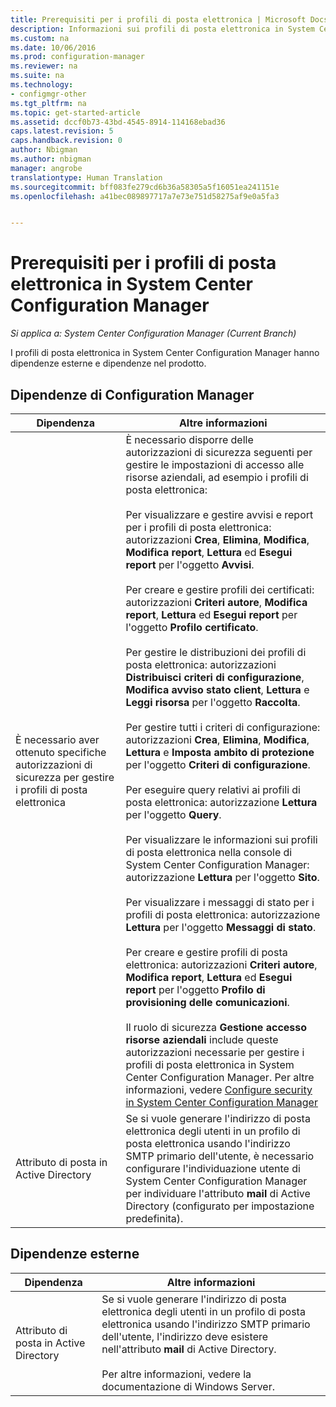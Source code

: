 ```yaml
---
title: Prerequisiti per i profili di posta elettronica | Microsoft Docs
description: Informazioni sui profili di posta elettronica in System Center Configuration Manager e sulle dipendenze esterne e dipendenze nel prodotto.
ms.custom: na
ms.date: 10/06/2016
ms.prod: configuration-manager
ms.reviewer: na
ms.suite: na
ms.technology:
- configmgr-other
ms.tgt_pltfrm: na
ms.topic: get-started-article
ms.assetid: dccf0b73-43bd-4545-8914-114168ebad36
caps.latest.revision: 5
caps.handback.revision: 0
author: Nbigman
ms.author: nbigman
manager: angrobe
translationtype: Human Translation
ms.sourcegitcommit: bff083fe279cd6b36a58305a5f16051ea241151e
ms.openlocfilehash: a41bec089897717a7e73e751d58275af9e0a5fa3


---
```

# <a name="prerequisites-for-email-profiles-in-system-center-configuration-manager"></a>Prerequisiti per i profili di posta elettronica in System Center Configuration Manager

*Si applica a: System Center Configuration Manager (Current Branch)*

I profili di posta elettronica in System Center Configuration Manager hanno dipendenze esterne e dipendenze nel prodotto.  

## <a name="configuration-manager-dependencies"></a>Dipendenze di Configuration Manager  

|Dipendenza|Altre informazioni|  
|----------------|----------------------|  
|È necessario aver ottenuto specifiche autorizzazioni di sicurezza per gestire i profili di posta elettronica|È necessario disporre delle autorizzazioni di sicurezza seguenti per gestire le impostazioni di accesso alle risorse aziendali, ad esempio i profili di posta elettronica:<br /><br /> Per visualizzare e gestire avvisi e report per i profili di posta elettronica: autorizzazioni **Crea**, **Elimina**, **Modifica**, **Modifica report**, **Lettura** ed **Esegui report** per l'oggetto **Avvisi**.<br /><br /> Per creare e gestire profili dei certificati: autorizzazioni **Criteri autore**, **Modifica report**, **Lettura** ed **Esegui report** per l'oggetto **Profilo certificato**.<br /><br /> Per gestire le distribuzioni dei profili di posta elettronica: autorizzazioni **Distribuisci criteri di configurazione**, **Modifica avviso stato client**, **Lettura** e **Leggi risorsa** per l'oggetto **Raccolta**.<br /><br /> Per gestire tutti i criteri di configurazione: autorizzazioni **Crea**, **Elimina**, **Modifica**, **Lettura** e **Imposta ambito di protezione** per l'oggetto **Criteri di configurazione**.<br /><br /> Per eseguire query relativi ai profili di posta elettronica: autorizzazione **Lettura** per l'oggetto **Query**.<br /><br /> Per visualizzare le informazioni sui profili di posta elettronica nella console di System Center Configuration Manager: autorizzazione **Lettura** per l'oggetto **Sito**.<br /><br /> Per visualizzare i messaggi di stato per i profili di posta elettronica: autorizzazione **Lettura** per l'oggetto **Messaggi di stato**.<br /><br /> Per creare e gestire profili di posta elettronica: autorizzazioni **Criteri autore**, **Modifica report**, **Lettura** ed **Esegui report** per l'oggetto **Profilo di provisioning delle comunicazioni**.<br /><br /> Il ruolo di sicurezza **Gestione accesso risorse aziendali** include queste autorizzazioni necessarie per gestire i profili di posta elettronica in System Center Configuration Manager. Per altre informazioni, vedere [Configure security in System Center Configuration Manager](../../core/plan-design/security/configure-security.md)|  
|Attributo di posta in Active Directory|Se si vuole generare l'indirizzo di posta elettronica degli utenti in un profilo di posta elettronica usando l'indirizzo SMTP primario dell'utente, è necessario configurare l'individuazione utente di System Center Configuration Manager per individuare l'attributo **mail** di Active Directory (configurato per impostazione predefinita).|  

## <a name="external-dependencies"></a>Dipendenze esterne  

|Dipendenza|Altre informazioni|  
|----------------|----------------------|  
|Attributo di posta in Active Directory|Se si vuole generare l'indirizzo di posta elettronica degli utenti in un profilo di posta elettronica usando l'indirizzo SMTP primario dell'utente, l'indirizzo deve esistere nell'attributo **mail** di Active Directory.<br /><br /> Per altre informazioni, vedere la documentazione di Windows Server.|



<!--HONumber=Dec16_HO3-->


